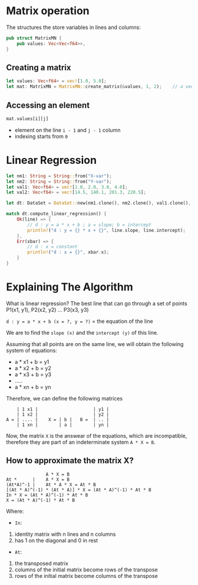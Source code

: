 # Matrix operation
The structures the store variables in lines and columns:
```rust
pub struct MatrixMN {
    pub values: Vec<Vec<f64>>,
}
```

## Creating a matrix
```rust
let values: Vec<f64> = vec![1.0, 5.0];
let mat: MatrixMN = MatrixMN::create_matrix(&values, 1, 2);    // a vector of f64, nr of lines, nr of columns
```

## Accessing an element
```rust
mat.values[i][j]
```
- element on the line `i - 1` and `j - 1` column
- indexing starts from `0`


# Linear Regression

```rust
let nm1: String = String::from("X-var");
let nm2: String = String::from("Y-var");
let val1: Vec<f64> = vec![1.0, 2.0, 3.0, 4.0];
let val2: Vec<f64> = vec![14.5, 140.1, 201.3, 220.5];

let dt: DataSet = DataSet::new(nm1.clone(), nm2.clone(), val1.clone(), val2.clone());

match dt.compute_linear_regression() {
    Ok(line) => {
        // d : y = a * x + b ; a = slope; b = intercept
        println!("d : y = {} * x + {}", line.slope, line.intercept);
    },
    Err(xbar) => {
        // d : x = constant
        println!("d : x = {}", xbar.x);
    }
}

```


# Explaining The Algorithm
What is linear regression?
The best line that can go through a set of points P1(x1, y1), P2(x2, y2) ... P3(x3, y3)

`d : y = a * x + b (x = ?, y = ?)` = the equation of the line

We are to find the `slope (x)` and the `intercept (y)` of this line.

Assuming that all points are on the same line,
we will obtain the following system of equations:
- a * x1 + b = y1
- a * x2 + b = y2
- a * x3 + b = y3
- .....
- a * xn + b = yn


Therefore, we can define the following matrices
```
    | 1 x1 |                     | y1 |
    | 1 x2 |                     | y2 |
A = | .... |    X = | b |   B =  | .. |
    | 1 xn |        | a |        | yn |
```


Now, the matrix `X` is the answear of the equations,
which are incompatible, therefore they are part of an indeterminate system `A * X = B`.

## How to approximate the matrix X?
```
               A * X = B
At *      |    A * X = B
(At*A)^-1 |    At * A * X = At * B
[(At * A)^(-1) * (At * A)] * X = (At * A)^(-1) * At * B
In * X = (At * A)^(-1) * At * B
X = (At * A)^(-1) * At * B
```


Where:
- `In`:
 1. identity matrix with n lines and n columns
 2. has 1 on the diagonal and 0 in rest
- `At`:
 1. the transposed matrix
 2. columns of the initial matrix become rows of the transpose 
 3. rows of the initial matrix become columns of the transpose 
